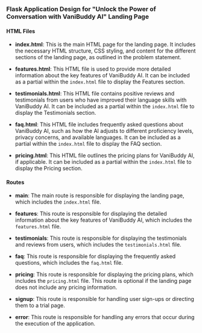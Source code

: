 ### Flask Application Design for "Unlock the Power of Conversation with VaniBuddy AI" Landing Page

#### HTML Files

- **index.html**: This is the main HTML page for the landing page. It includes the necessary HTML structure, CSS styling, and content for the different sections of the landing page, as outlined in the problem statement.

- **features.html**: This HTML file is used to provide more detailed information about the key features of VaniBuddy AI. It can be included as a partial within the `index.html` file to display the Features section.

- **testimonials.html**: This HTML file contains positive reviews and testimonials from users who have improved their language skills with VaniBuddy AI. It can be included as a partial within the `index.html` file to display the Testimonials section.

- **faq.html**: This HTML file includes frequently asked questions about VaniBuddy AI, such as how the AI adjusts to different proficiency levels, privacy concerns, and available languages. It can be included as a partial within the `index.html` file to display the FAQ section.

- **pricing.html**: This HTML file outlines the pricing plans for VaniBuddy AI, if applicable. It can be included as a partial within the `index.html` file to display the Pricing section.

#### Routes

- **main**: The main route is responsible for displaying the landing page, which includes the `index.html` file.

- **features**: This route is responsible for displaying the detailed information about the key features of VaniBuddy AI, which includes the `features.html` file.

- **testimonials**: This route is responsible for displaying the testimonials and reviews from users, which includes the `testimonials.html` file.

- **faq**: This route is responsible for displaying the frequently asked questions, which includes the `faq.html` file.

- **pricing**: This route is responsible for displaying the pricing plans, which includes the `pricing.html` file. This route is optional if the landing page does not include any pricing information.

- **signup**: This route is responsible for handling user sign-ups or directing them to a trial page.

- **error**: This route is responsible for handling any errors that occur during the execution of the application.